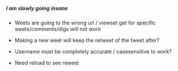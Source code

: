 ##### I am slowly going insane #####

- Weets are going to the wrong url / viewset get for specific weets/comments/digs will not work

- Making a new weet will keep the retweet of the tweet after?

- Username must be completely accurate / casesensitive to work?

- Need reload to see reweet